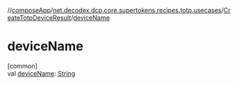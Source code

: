 //[composeApp](../../../index.md)/[net.decodex.dcp.core.supertokens.recipes.totp.usecases](../index.md)/[CreateTotpDeviceResult](index.md)/[deviceName](device-name.md)

# deviceName

[common]\
val [deviceName](device-name.md): [String](https://kotlinlang.org/api/latest/jvm/stdlib/kotlin/-string/index.html)

